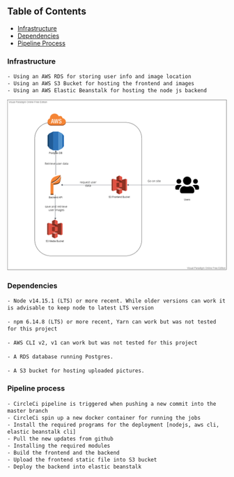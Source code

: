 ## Table of Contents
- [Infrastructure](#infrastructure)
- [Dependencies](#dependencies)
- [Pipeline Process](#pipeline-process)


### Infrastructure
```
- Using an AWS RDS for storing user info and image location
- Using an AWS S3 Bucket for hosting the frontend and images
- Using an AWS Elastic Beanstalk for hosting the node js backend 
```
![Architecture Diagram](screenshots/ArchitectureDiagram.png)

### Dependencies

```
- Node v14.15.1 (LTS) or more recent. While older versions can work it is advisable to keep node to latest LTS version

- npm 6.14.8 (LTS) or more recent, Yarn can work but was not tested for this project

- AWS CLI v2, v1 can work but was not tested for this project

- A RDS database running Postgres.

- A S3 bucket for hosting uploaded pictures.
```

### Pipeline process
```
- CircleCi pipeline is triggered when pushing a new commit into the master branch
- CircleCi spin up a new docker container for running the jobs
- Install the required programs for the deployment [nodejs, aws cli, elastic beanstalk cli]
- Pull the new updates from github
- Installing the required modules 
- Build the frontend and the backend
- Upload the frontend static file into S3 bucket
- Deploy the backend into elastic beanstalk
```